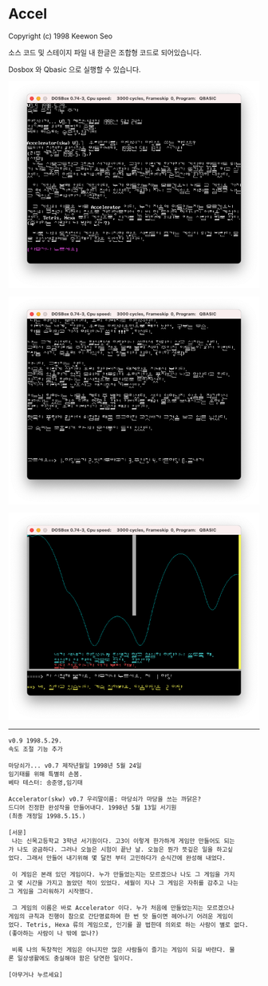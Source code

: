 # Accel
Copyright (c) 1998 Keewon Seo

소스 코드 및 스테이지 파일 내 한글은 조합형 코드로 되어있습니다.

Dosbox 와 Qbasic 으로 실행할 수 있습니다.

![만든 사람](accel00.png)

![첫 화면](accel01.png)

![게임 화면](accel02.png)

---
```
v0.9 1998.5.29.
속도 조절 기능 추가

마당쇠가... v0.7 제작년월일 1998년 5월 24일
임기태를 위해 특별히 손봄.
베타 테스터: 송준영,임기태

Accelerator(skw) v0.7 우리말이름: 마당쇠가 마당을 쓰는 까닭은?
드디어 진정한 완성작을 만들어내다. 1998년 5월 13일 서기원
(최종 개정일 1998.5.15.)

[서문]
 나는 신목고등학교 3학년 서기원이다. 고3이 이렇게 한가하게 게임만 만들어도 되는
가 나도 궁금하다. 그러나 오늘은 시험이 끝난 날. 오늘은 뭔가 뜻깊은 일을 하고싶
었다. 그래서 만들어 내기위해 몇 달전 부터 고민하다가 순식간에 완성해 내었다.

 이 게임은 본래 있던 게임이다. 누가 만들었는지는 모르겠으나 나도 그 게임을 가지
고 몇 시간을 가지고 놀았던 적이 있었다. 세월이 지나 그 게임은 자취를 감추고 나는
그 게임을 그리워하기 시작했다.

 그 게임의 이름은 바로 Accelerator 이다. 누가 처음에 만들었는지는 모르겠으나
게임의 규칙과 진행이 참으로 간단명료하여 한 번 맛 들이면 헤어나기 어려운 게임이
었다. Tetris, Hexa 류의 게임으로, 인기를 끌 법한데 의외로 하는 사람이 별로 없다.
(좋아하는 사람이 나 밖에 없나?)

 비록 나의 독창적인 게임은 아니지만 많은 사람들이 즐기는 게임이 되길 바란다. 물
론 일상생활에도 충실해야 함은 당연한 일이다.

[아무거나 누르세요]
```
